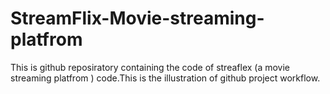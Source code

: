 # StreamFlix-Movie-streaming-platfrom
This is github reposiratory containing the code of streaflex (a movie streaming platfrom ) code.This is the illustration of github project workflow.
